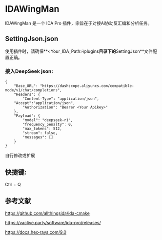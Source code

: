 # IDAWingMan
IDAWingMan 是一个 IDA Pro 插件，宗旨在于对接Ai协助反汇编和分析任务。

## SettingJson.json
使用插件时，请确保**<Your_IDA_Path>\plugins**目录下的**SettingJson**文件配置正确。

### 接入DeepSeek json:

```
{
    "Base_URL": "https://dashscope.aliyuncs.com/compatible-mode/v1/chat/completions",
    "Headers": {
        "Content-Type": "application/json",
	"Accept":"application/json",
        "Authorization": "Bearer <Your Apikey>"
    },
    "Payload": {
        "model": "deepseek-r1",
        "frequency_penalty": 0,
        "max_tokens": 512,
        "stream": false,
        "messages": []
    }
}
```

自行修改或扩展

## 快捷键: 
Ctrl + Q 

## 参考文献
<https://github.com/allthingsida/ida-cmake>

<https://vaclive.party/software/ida-pro/releases/>

<https://docs.hex-rays.com/9.0>
